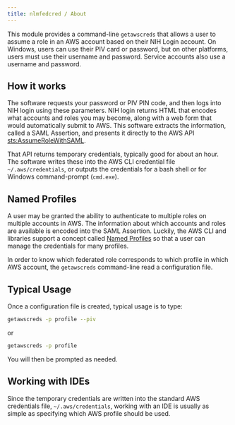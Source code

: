```yaml
---
title: nlmfedcred / About
---
```


This module provides a command-line `getawscreds` that allows a user to assume a role in an AWS account based 
on their NIH Login account. On Windows, users can use their PIV card or password, but on other platforms, users
must use their username and password.  Service accounts also use a username and password.

## How it works

The software requests your password or PIV PIN code, and then logs into
NIH login using these parameters. NIH login returns HTML that encodes what
accounts and roles you may become, along with a web form that would automatically
submit to AWS.  This software extracts the information, called a SAML Assertion, and presents 
it directly to the AWS API 
[sts:AssumeRoleWithSAML](https://docs.aws.amazon.com/STS/latest/APIReference/API_AssumeRoleWithSAML.html).

That API returns temporary credentials, typically good for about an hour.  The software
writes these into the AWS CLI credential file `~/.aws/credentials`, or outputs the credentials 
for a bash shell or for Windows command-prompt (`cmd.exe`).

## Named Profiles

A user may be granted the ability to authenticate to multiple roles on multiple accounts in AWS.
The information about which accounts and roles are available is encoded into
the SAML Assertion. Luckily, the AWS CLI and libraries support a concept
called [Named Profiles](https://docs.aws.amazon.com/cli/latest/userguide/cli-configure-profiles.html) 
so that a user can manage the credentials for many profiles.

In order to know which federated role corresponds to which profile in which AWS
account, the `getawscreds` command-line read a configuration file.

## Typical Usage

Once a configuration file is created, typical usage is to type:

```bash
getawscreds -p profile --piv
```

or
 
```bash
getawscreds -p profile
```

You will then be prompted as needed.

## Working with IDEs

Since the temporary credentials are written into the standard AWS
credentials file, `~/.aws/credentials`, working with an IDE is usually
as simple as specifying which AWS profile should be used.
